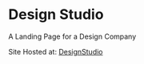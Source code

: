# Design Studio
 A Landing Page for a Design Company

Site Hosted at: [DesignStudio](https://collinson165.github.io/Design-Studio/)
